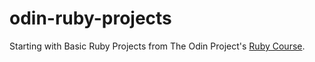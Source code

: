 # odin-ruby-projects

Starting with Basic Ruby Projects from The Odin Project's [Ruby Course](https://www.theodinproject.com/paths/full-stack-ruby-on-rails/courses/ruby).
